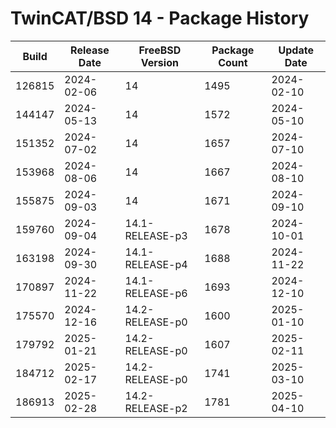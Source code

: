 # TwinCAT/BSD 14 - Package History

| Build  | Release Date | FreeBSD Version | Package Count | Update Date |
|--------|--------------|-----------------|---------------|-------------|
| 126815 | 2024-02-06 | 14 | 1495 | 2024-02-10 |
| 144147 | 2024-05-13 | 14 | 1572 | 2024-05-10 |
| 151352 | 2024-07-02 | 14 | 1657 | 2024-07-10 |
| 153968 | 2024-08-06 | 14 | 1667 | 2024-08-10 |
| 155875 | 2024-09-03 | 14 | 1671 | 2024-09-10 |
| 159760 | 2024-09-04 | 14.1-RELEASE-p3 | 1678 | 2024-10-01 |
| 163198 | 2024-09-30 | 14.1-RELEASE-p4 | 1688 | 2024-11-22 |
| 170897 | 2024-11-22 | 14.1-RELEASE-p6 | 1693 | 2024-12-10 |
| 175570 | 2024-12-16 | 14.2-RELEASE-p0 | 1600 | 2025-01-10 |
| 179792 | 2025-01-21 | 14.2-RELEASE-p0 | 1607 | 2025-02-11 |
| 184712 | 2025-02-17 | 14.2-RELEASE-p0 | 1741 | 2025-03-10 |
| 186913 | 2025-02-28 | 14.2-RELEASE-p2 | 1781 | 2025-04-10 |
